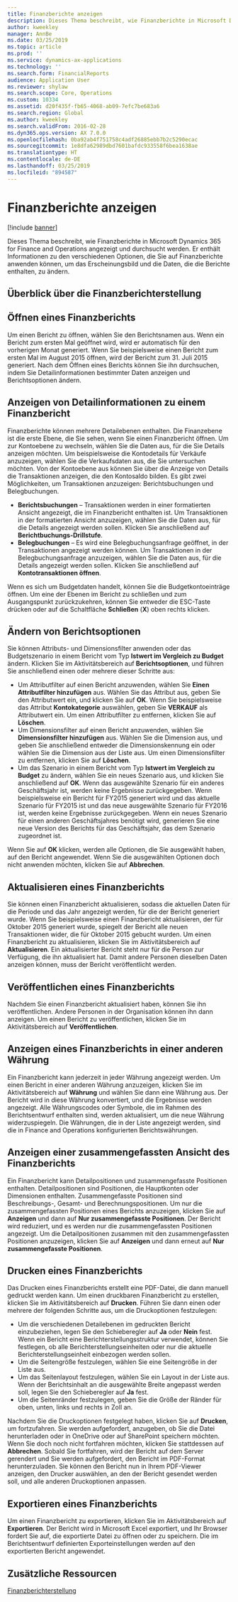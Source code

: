 ```yaml
---
title: Finanzberichte anzeigen
description: Dieses Thema beschreibt, wie Finanzberichte in Microsoft Dynamics 365 for Finance and Operations angezeigt und durchsucht werden. Er enthält Informationen zu den verschiedenen Optionen, die Sie auf Finanzberichte anwenden können, um das Erscheinungsbild und die Daten, die die Berichte enthalten, zu ändern.
author: kweekley
manager: AnnBe
ms.date: 03/25/2019
ms.topic: article
ms.prod: ''
ms.service: dynamics-ax-applications
ms.technology: ''
ms.search.form: FinancialReports
audience: Application User
ms.reviewer: shylaw
ms.search.scope: Core, Operations
ms.custom: 10334
ms.assetid: d20f435f-fb65-4068-ab09-7efc7be683a6
ms.search.region: Global
ms.author: kweekley
ms.search.validFrom: 2016-02-28
ms.dyn365.ops.version: AX 7.0.0
ms.openlocfilehash: 0ba92ab4f751758c4adf26885ebb7b2c5290ecac
ms.sourcegitcommit: 1e8dfa62989dbd7601bafdc933558f6bea1638ae
ms.translationtype: HT
ms.contentlocale: de-DE
ms.lasthandoff: 03/25/2019
ms.locfileid: "894587"
---
```

# <a name="view-financial-reports"></a>Finanzberichte anzeigen

[!include [banner](../includes/banner.md)]

Dieses Thema beschreibt, wie Finanzberichte in Microsoft Dynamics 365 for Finance and Operations angezeigt und durchsucht werden. Er enthält Informationen zu den verschiedenen Optionen, die Sie auf Finanzberichte anwenden können, um das Erscheinungsbild und die Daten, die die Berichte enthalten, zu ändern.

<a name="financial-reporting-overview"></a>Überblick über die Finanzberichterstellung
----------------------------

## <a name="open-a-financial-report"></a>Öffnen eines Finanzberichts
Um einen Bericht zu öffnen, wählen Sie den Berichtsnamen aus. Wenn ein Bericht zum ersten Mal geöffnet wird, wird er automatisch für den vorherigen Monat generiert. Wenn Sie beispielsweise einen Bericht zum ersten Mal im August 2015 öffnen, wird der Bericht zum 31. Juli 2015 generiert. Nach dem Öffnen eines Berichts können Sie ihn durchsuchen, indem Sie Detailinformationen bestimmter Daten anzeigen und Berichtsoptionen ändern.

## <a name="drill-down-on-a-financial-report"></a>Anzeigen von Detailinformationen zu einem Finanzbericht
Finanzberichte können mehrere Detailebenen enthalten. Die Finanzebene ist die erste Ebene, die Sie sehen, wenn Sie einen Finanzbericht öffnen. Um zur Kontoebene zu wechseln, wählen Sie die Daten aus, für die Sie Details anzeigen möchten. Um beispielsweise die Kontodetails für Verkäufe anzuzeigen, wählen Sie die Verkaufsdaten aus, die Sie untersuchen möchten. Von der Kontoebene aus können Sie über die Anzeige von Details die Transaktionen anzeigen, die den Kontosaldo bilden. Es gibt zwei Möglichkeiten, um Transaktionen anzuzeigen: Berichtsbuchungen und Belegbuchungen.

-   **Berichtsbuchungen** – Transaktionen werden in einer formatierten Ansicht angezeigt, die im Finanzbericht enthalten ist. Um Transaktionen in der formatierten Ansicht anzuzeigen, wählen Sie die Daten aus, für die Details angezeigt werden sollen. Klicken Sie anschließend auf **Berichtbuchungs-Drillstufe**.
-   **Belegbuchungen** – Es wird eine Belegbuchungsanfrage geöffnet, in der Transaktionen angezeigt werden können. Um Transaktionen in der Belegbuchungsanfrage anzuzeigen, wählen Sie die Daten aus, für die Details angezeigt werden sollen. Klicken Sie anschließend auf **Kontotransaktionen öffnen**.

Wenn es sich um Budgetdaten handelt, können Sie die Budgetkontoeinträge öffnen. Um eine der Ebenen im Bericht zu schließen und zum Ausgangspunkt zurückzukehren, können Sie entweder die ESC-Taste drücken oder auf die Schaltfläche **Schließen** (**X**) oben rechts klicken.

## <a name="change-report-options"></a>Ändern von Berichtsoptionen
Sie können Attributs- und Dimensionsfilter anwenden oder das Budgetszenario in einem Bericht vom Typ **Istwert im Vergleich zu Budget** ändern. Klicken Sie im Aktivitätsbereich auf **Berichtsoptionen**, und führen Sie anschließend einen oder mehrere dieser Schritte aus:

-   Um Attributfilter auf einen Bericht anzuwenden, wählen Sie **Einen Attributfilter hinzufügen** aus. Wählen Sie das Attribut aus, geben Sie den Attributwert ein, und klicken Sie auf **OK**. Wenn Sie beispielsweise das Attribut **Kontokategorie** auswählen, geben Sie **VERKAUF** als Attributwert ein. Um einen Attributfilter zu entfernen, klicken Sie auf **Löschen**.
-   Um Dimensionsfilter auf einen Bericht anzuwenden, wählen Sie **Dimensionsfilter hinzufügen** aus. Wählen Sie die Dimension aus, und geben Sie anschließend entweder die Dimensionskennung ein oder wählen Sie die Dimension aus der Liste aus. Um einen Dimensionsfilter zu entfernen, klicken Sie auf **Löschen**.
-   Um das Szenario in einem Bericht vom Typ **Istwert im Vergleich zu Budget** zu ändern, wählen Sie ein neues Szenario aus, und klicken Sie anschließend auf **OK**. Wenn das ausgewählte Szenario für ein anderes Geschäftsjahr ist, werden keine Ergebnisse zurückgegeben. Wenn beispielsweise ein Bericht für FY2015 generiert wird und das aktuelle Szenario für FY2015 ist und das neue ausgewählte Szenario für FY2016 ist, werden keine Ergebnisse zurückgegeben. Wenn ein neues Szenario für einen anderen Geschäftsjahres benötigt wird, generieren Sie eine neue Version des Berichts für das Geschäftsjahr, das dem Szenario zugeordnet ist.

Wenn Sie auf **OK** klicken, werden alle Optionen, die Sie ausgewählt haben, auf den Bericht angewendet. Wenn Sie die ausgewählten Optionen doch nicht anwenden möchten, klicken Sie auf **Abbrechen**.

## <a name="update-a-financial-report"></a>Aktualisieren eines Finanzberichts
Sie können einen Finanzbericht aktualisieren, sodass die aktuellen Daten für die Periode und das Jahr angezeigt werden, für die der Bericht generiert wurde. Wenn Sie beispielsweise einen Finanzbericht aktualisieren, der für Oktober 2015 generiert wurde, spiegelt der Bericht alle neuen Transaktionen wider, die für Oktober 2015 gebucht wurden. Um einen Finanzbericht zu aktualisieren, klicken Sie im Aktivitätsbereich auf **Aktualisieren**. Ein aktualisierter Bericht steht nur für die Person zur Verfügung, die ihn aktualisiert hat. Damit andere Personen dieselben Daten anzeigen können, muss der Bericht veröffentlicht werden.

## <a name="publish-a-financial-report"></a>Veröffentlichen eines Finanzberichts
Nachdem Sie einen Finanzbericht aktualisiert haben, können Sie ihn veröffentlichen. Andere Personen in der Organisation können ihn dann anzeigen. Um einen Bericht zu veröffentlichen, klicken Sie im Aktivitätsbereich auf **Veröffentlichen**.

## <a name="display-a-financial-report-in-a-different-currency"></a>Anzeigen eines Finanzberichts in einer anderen Währung
Ein Finanzbericht kann jederzeit in jeder Währung angezeigt werden. Um einen Bericht in einer anderen Währung anzuzeigen, klicken Sie im Aktivitätsbereich auf **Währung** und wählen Sie dann eine Währung aus. Der Bericht wird in diese Währung konvertiert, und die Ergebnisse werden angezeigt. Alle Währungscodes oder Symbole, die im Rahmen des Berichtsentwurf enthalten sind, werden aktualisiert, um die neue Währung widerzuspiegeln. Die Währungen, die in der Liste angezeigt werden, sind die in Finance and Operations konfigurierten Berichtswährungen.

## <a name="display-a-summarized-view-of-the-financial-report"></a>Anzeigen einer zusammengefassten Ansicht des Finanzberichts
Ein Finanzbericht kann Detailpositionen und zusammengefasste Positionen enthalten. Detailpositionen sind Positionen, die Hauptkonten oder Dimensionen enthalten. Zusammengefasste Positionen sind Beschreibungs-, Gesamt- und Berechnungspositionen. Um nur die zusammengefassten Positionen eines Berichts anzuzeigen, klicken Sie auf **Anzeigen** und dann auf **Nur zusammengefasste Positionen**. Der Bericht wird reduziert, und es werden nur die zusammengefassten Positionen angezeigt. Um die Detailpositionen zusammen mit den zusammengefassten Positionen anzuzeigen, klicken Sie auf **Anzeigen** und dann erneut auf **Nur zusammengefasste Positionen**.

## <a name="print-a-financial-report"></a>Drucken eines Finanzberichts
Das Drucken eines Finanzberichts erstellt eine PDF-Datei, die dann manuell gedruckt werden kann. Um einen druckbaren Finanzbericht zu erstellen, klicken Sie im Aktivitätsbereich auf **Drucken**. Führen Sie dann einen oder mehrere der folgenden Schritte aus, um die Druckoptionen festzulegen:

-   Um die verschiedenen Detailebenen im gedruckten Bericht einzubeziehen, legen Sie den Schieberegler auf **Ja** oder **Nein** fest. Wenn ein Bericht eine Berichterstellungsstruktur verwendet, können Sie festlegen, ob alle Berichterstellungseinheiten oder nur die aktuelle Berichterstellungseinheit einbezogen werden sollen.
-   Um die Seitengröße festzulegen, wählen Sie eine Seitengröße in der Liste aus.
-   Um das Seitenlayout festzulegen, wählen Sie ein Layout in der Liste aus. Wenn der Berichtsinhalt an die ausgewählte Breite angepasst werden soll, legen Sie den Schieberegler auf **Ja** fest.
-   Um die Seitenränder festzulegen, geben Sie die Größe der Ränder für oben, unten, links und rechts in Zoll an.

Nachdem Sie die Druckoptionen festgelegt haben, klicken Sie auf **Drucken**, um fortzufahren. Sie werden aufgefordert, anzugeben, ob Sie die Datei herunterladen oder in OneDrive oder auf SharePoint speichern möchten. Wenn Sie doch noch nicht fortfahren möchten, klicken Sie stattdessen auf **Abbrechen**. Sobald Sie fortfahren, wird der Bericht auf dem Server gerendert und Sie werden aufgefordert, den Bericht im PDF-Format herunterzuladen. Sie können den Bericht nun in Ihrem PDF-Viewer anzeigen, den Drucker auswählen, an den der Bericht gesendet werden soll, und alle anderen Druckoptionen anpassen.

## <a name="export-a-financial-report"></a>Exportieren eines Finanzberichts
Um einen Finanzbericht zu exportieren, klicken Sie im Aktivitätsbereich auf **Exportieren**. Der Bericht wird in Microsoft Excel exportiert, und Ihr Browser fordert Sie auf, die exportierte Datei zu öffnen oder zu speichern. Die im Berichtsentwurf definierten Exporteinstellungen werden auf den exportierten Bericht angewendet.    

<a name="additional-resources"></a>Zusätzliche Ressourcen
--------

[Finanzberichterstellung](../../dev-itpro/analytics/financial-reporting-intro.md)




